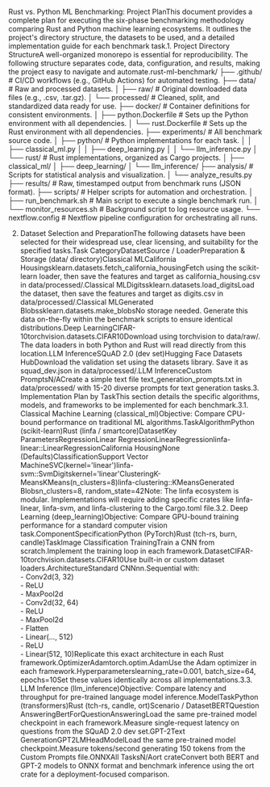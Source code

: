 Rust vs. Python ML Benchmarking: Project PlanThis document provides a complete plan for executing the six-phase benchmarking methodology comparing Rust and Python machine learning ecosystems. It outlines the project's directory structure, the datasets to be used, and a detailed implementation guide for each benchmark task.1. Project Directory StructureA well-organized monorepo is essential for reproducibility. The following structure separates code, data, configuration, and results, making the project easy to navigate and automate.rust-ml-benchmark/
├── .github/              # CI/CD workflows (e.g., GitHub Actions) for automated testing.
├── data/                 # Raw and processed datasets.
│   ├── raw/              # Original downloaded data files (e.g., .csv, .tar.gz).
│   └── processed/        # Cleaned, split, and standardized data ready for use.
├── docker/               # Container definitions for consistent environments.
│   ├── python.Dockerfile # Sets up the Python environment with all dependencies.
│   └── rust.Dockerfile   # Sets up the Rust environment with all dependencies.
├── experiments/          # All benchmark source code.
│   ├── python/           # Python implementations for each task.
│   │   ├── classical_ml.py
│   │   ├── deep_learning.py
│   │   └── llm_inference.py
│   └── rust/             # Rust implementations, organized as Cargo projects.
│       ├── classical_ml/
│       ├── deep_learning/
│       └── llm_inference/
├── analysis/             # Scripts for statistical analysis and visualization.
│   └── analyze_results.py
├── results/              # Raw, timestamped output from benchmark runs (JSON format).
├── scripts/              # Helper scripts for automation and orchestration.
│   ├── run_benchmark.sh  # Main script to execute a single benchmark run.
│   └── monitor_resources.sh # Background script to log resource usage.
└── nextflow.config       # Nextflow pipeline configuration for orchestrating all runs.

2. Dataset Selection and PreparationThe following datasets have been selected for their widespread use, clear licensing, and suitability for the specified tasks.Task CategoryDatasetSource / LoaderPreparation & Storage (data/ directory)Classical MLCalifornia Housingsklearn.datasets.fetch_california_housingFetch using the scikit-learn loader, then save the features and target as california_housing.csv in data/processed/.Classical MLDigitssklearn.datasets.load_digitsLoad the dataset, then save the features and target as digits.csv in data/processed/.Classical MLGenerated Blobssklearn.datasets.make_blobsNo storage needed. Generate this data on-the-fly within the benchmark scripts to ensure identical distributions.Deep LearningCIFAR-10torchvision.datasets.CIFAR10Download using torchvision to data/raw/. The data loaders in both Python and Rust will read directly from this location.LLM InferenceSQuAD 2.0 (dev set)Hugging Face Datasets HubDownload the validation set using the datasets library. Save it as squad_dev.json in data/processed/.LLM InferenceCustom PromptsN/ACreate a simple text file text_generation_prompts.txt in data/processed/ with 15-20 diverse prompts for text generation tasks.3. Implementation Plan by TaskThis section details the specific algorithms, models, and frameworks to be implemented for each benchmark.3.1. Classical Machine Learning (classical_ml)Objective: Compare CPU-bound performance on traditional ML algorithms.TaskAlgorithmPython (scikit-learn)Rust (linfa / smartcore)DatasetKey ParametersRegressionLinear RegressionLinearRegressionlinfa-linear::LinearRegressionCalifornia HousingNone (Defaults)ClassificationSupport Vector MachineSVC(kernel='linear')linfa-svm::SvmDigitskernel='linear'ClusteringK-MeansKMeans(n_clusters=8)linfa-clustering::KMeansGenerated Blobsn_clusters=8, random_state=42Note: The linfa ecosystem is modular. Implementations will require adding specific crates like linfa-linear, linfa-svm, and linfa-clustering to the Cargo.toml file.3.2. Deep Learning (deep_learning)Objective: Compare GPU-bound training performance for a standard computer vision task.ComponentSpecificationPython (PyTorch)Rust (tch-rs, burn, candle)TaskImage Classification TrainingTrain a CNN from scratch.Implement the training loop in each framework.DatasetCIFAR-10torchvision.datasets.CIFAR10Use built-in or custom dataset loaders.ArchitectureStandard CNNnn.Sequential with:<br/>- Conv2d(3, 32)<br/>- ReLU<br/>- MaxPool2d<br/>- Conv2d(32, 64)<br/>- ReLU<br/>- MaxPool2d<br/>- Flatten<br/>- Linear(..., 512)<br/>- ReLU<br/>- Linear(512, 10)Replicate this exact architecture in each Rust framework.OptimizerAdamtorch.optim.AdamUse the Adam optimizer in each framework.Hyperparameterslearning_rate=0.001, batch_size=64, epochs=10Set these values identically across all implementations.3.3. LLM Inference (llm_inference)Objective: Compare latency and throughput for pre-trained language model inference.ModelTaskPython (transformers)Rust (tch-rs, candle, ort)Scenario / DatasetBERTQuestion AnsweringBertForQuestionAnsweringLoad the same pre-trained model checkpoint in each framework.Measure single-request latency on questions from the SQuAD 2.0 dev set.GPT-2Text GenerationGPT2LMHeadModelLoad the same pre-trained model checkpoint.Measure tokens/second generating 150 tokens from the Custom Prompts file.ONNXAll TasksN/Aort crateConvert both BERT and GPT-2 models to ONNX format and benchmark inference using the ort crate for a deployment-focused comparison.